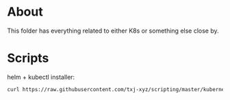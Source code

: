 # About

This folder has everything related to either K8s or something else close by.


# Scripts

helm + kubectl installer:

```bash
curl https://raw.githubusercontent.com/txj-xyz/scripting/master/kubernetes/helm-kubectl.sh | bash
```